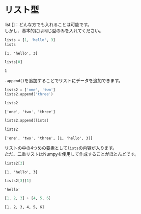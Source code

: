 # リスト型

list []：どんな方でも入れることは可能です。<br>しかし、基本的には同じ型のみを入れてください。


```python
lists = [1, 'hello', 3]
lists
```




    [1, 'hello', 3]




```python
lists[0]
```




    1



`.append()`を追加することでリストにデータを追加できます。


```python
lists2 = ['one', 'two']
lists2.append('three')

lists2
```




    ['one', 'two', 'three']




```python
lists2.append(lists)

lists2
```




    ['one', 'two', 'three', [1, 'hello', 3]]



リストの中の4つめの要素として`lists`の内容が入ります。<br>ただ、二重リストはNumpyを使用して作成することがほとんどです。


```python
lists2[3]
```




    [1, 'hello', 3]




```python
lists2[3][1]
```




    'hello'




```python
[1, 2, 3] + [4, 5, 6]
```




    [1, 2, 3, 4, 5, 6]




```python

```
